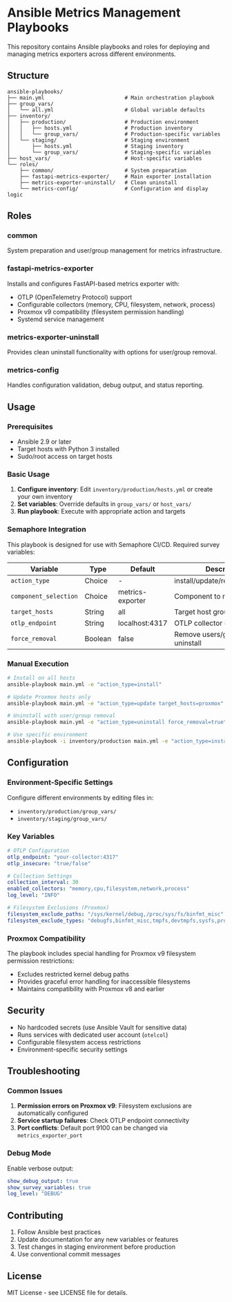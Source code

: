 # Ansible Metrics Management Playbooks

This repository contains Ansible playbooks and roles for deploying and managing metrics exporters across different environments.

## Structure

```
ansible-playbooks/
├── main.yml                          # Main orchestration playbook
├── group_vars/
│   └── all.yml                       # Global variable defaults
├── inventory/
│   ├── production/                   # Production environment
│   │   ├── hosts.yml                 # Production inventory
│   │   └── group_vars/               # Production-specific variables
│   └── staging/                      # Staging environment
│       ├── hosts.yml                 # Staging inventory
│       └── group_vars/               # Staging-specific variables
├── host_vars/                        # Host-specific variables
└── roles/
    ├── common/                       # System preparation
    ├── fastapi-metrics-exporter/     # Main exporter installation
    ├── metrics-exporter-uninstall/   # Clean uninstall
    └── metrics-config/               # Configuration and display logic
```

## Roles

### common
System preparation and user/group management for metrics infrastructure.

### fastapi-metrics-exporter  
Installs and configures FastAPI-based metrics exporter with:
- OTLP (OpenTelemetry Protocol) support
- Configurable collectors (memory, CPU, filesystem, network, process)
- Proxmox v9 compatibility (filesystem permission handling)
- Systemd service management

### metrics-exporter-uninstall
Provides clean uninstall functionality with options for user/group removal.

### metrics-config
Handles configuration validation, debug output, and status reporting.

## Usage

### Prerequisites
- Ansible 2.9 or later
- Target hosts with Python 3 installed
- Sudo/root access on target hosts

### Basic Usage

1. **Configure inventory**: Edit `inventory/production/hosts.yml` or create your own inventory
2. **Set variables**: Override defaults in `group_vars/` or `host_vars/`
3. **Run playbook**: Execute with appropriate action and targets

### Semaphore Integration

This playbook is designed for use with Semaphore CI/CD. Required survey variables:

| Variable | Type | Default | Description |
|----------|------|---------|-------------|
| `action_type` | Choice | - | install/update/reinstall/uninstall |
| `component_selection` | Choice | metrics-exporter | Component to manage |
| `target_hosts` | String | all | Target host group |
| `otlp_endpoint` | String | localhost:4317 | OTLP collector endpoint |
| `force_removal` | Boolean | false | Remove users/groups on uninstall |

### Manual Execution

```bash
# Install on all hosts
ansible-playbook main.yml -e "action_type=install"

# Update Proxmox hosts only  
ansible-playbook main.yml -e "action_type=update target_hosts=proxmox"

# Uninstall with user/group removal
ansible-playbook main.yml -e "action_type=uninstall force_removal=true"

# Use specific environment
ansible-playbook -i inventory/production main.yml -e "action_type=install"
```

## Configuration

### Environment-Specific Settings

Configure different environments by editing files in:
- `inventory/production/group_vars/`
- `inventory/staging/group_vars/`

### Key Variables

```yaml
# OTLP Configuration
otlp_endpoint: "your-collector:4317"
otlp_insecure: "true/false"

# Collection Settings
collection_interval: 30
enabled_collectors: "memory,cpu,filesystem,network,process"
log_level: "INFO"

# Filesystem Exclusions (Proxmox)
filesystem_exclude_paths: "/sys/kernel/debug,/proc/sys/fs/binfmt_misc"
filesystem_exclude_types: "debugfs,binfmt_misc,tmpfs,devtmpfs,sysfs,proc"
```

### Proxmox Compatibility

The playbook includes special handling for Proxmox v9 filesystem permission restrictions:
- Excludes restricted kernel debug paths
- Provides graceful error handling for inaccessible filesystems
- Maintains compatibility with Proxmox v8 and earlier

## Security

- No hardcoded secrets (use Ansible Vault for sensitive data)
- Runs services with dedicated user account (`otelcol`)
- Configurable filesystem access restrictions
- Environment-specific security settings

## Troubleshooting

### Common Issues

1. **Permission errors on Proxmox v9**: Filesystem exclusions are automatically configured
2. **Service startup failures**: Check OTLP endpoint connectivity
3. **Port conflicts**: Default port 9100 can be changed via `metrics_exporter_port`

### Debug Mode

Enable verbose output:
```yaml
show_debug_output: true
show_survey_variables: true
log_level: "DEBUG"
```

## Contributing

1. Follow Ansible best practices
2. Update documentation for any new variables or features
3. Test changes in staging environment before production
4. Use conventional commit messages

## License

MIT License - see LICENSE file for details.